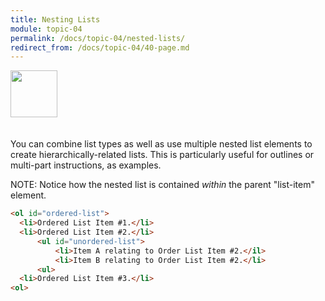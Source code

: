 ```yaml
---
title: Nesting Lists
module: topic-04
permalink: /docs/topic-04/nested-lists/
redirect_from: /docs/topic-04/40-page.md
---
```


<img src="./../../../img/arrow-divider.svg" style="width: 75px; border: none; margin: 0px 0 20px 0" />

You can combine list types as well as use multiple nested list elements to create hierarchically-related lists. This is particularly useful for outlines or multi-part instructions, as examples.

<span class="label label-info">NOTE:</span> Notice how the nested list is contained _within_ the parent "list-item" element.

```html
<ol id="ordered-list">
  <li>Ordered List Item #1.</li>
  <li>Ordered List Item #2.</li>
      <ul id="unordered-list">
          <li>Item A relating to Order List Item #2.</il>
          <li>Item B relating to Order List Item #2.</li>
      <ul>
  <li>Ordered List Item #3.</li>
<ol>
```

<div class="codepen-embed">
  <p data-height="600" data-theme-id="30567" data-slug-hash="NyvMRY" data-default-tab="html,result" data-user="Media-Ed-Online" data-embed-version="2" data-pen-title="Topic-04: HTML Lists Pt. 4" class="codepen"></p>
</div>
